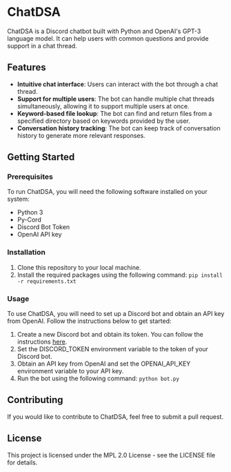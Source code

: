 # ChatDSA
ChatDSA is a Discord chatbot built with Python and OpenAI's GPT-3 language model. It can help users with common questions and provide support in a chat thread.

## Features
- **Intuitive chat interface**: Users can interact with the bot through a chat thread.
- **Support for multiple users**: The bot can handle multiple chat threads simultaneously, allowing it to support multiple users at once.
- **Keyword-based file lookup**: The bot can find and return files from a specified directory based on keywords provided by the user.
- **Conversation history tracking**: The bot can keep track of conversation history to generate more relevant responses.
## Getting Started
### Prerequisites
To run ChatDSA, you will need the following software installed on your system:

- Python 3
- Py-Cord
- Discord Bot Token
- OpenAI API key

### Installation
1. Clone this repository to your local machine.
2. Install the required packages using the following command:
``pip install -r requirements.txt``

### Usage
To use ChatDSA, you will need to set up a Discord bot and obtain an API key from OpenAI. Follow the instructions below to get started:

1. Create a new Discord bot and obtain its token. You can follow the instructions [here](https://discordpy.readthedocs.io/en/stable/discord.html).
2. Set the DISCORD_TOKEN environment variable to the token of your Discord bot.
3. Obtain an API key from OpenAI and set the OPENAI_API_KEY environment variable to your API key.
4. Run the bot using the following command:
``python bot.py``

## Contributing
If you would like to contribute to ChatDSA, feel free to submit a pull request.

## License
This project is licensed under the MPL 2.0 License - see the LICENSE file for details.
